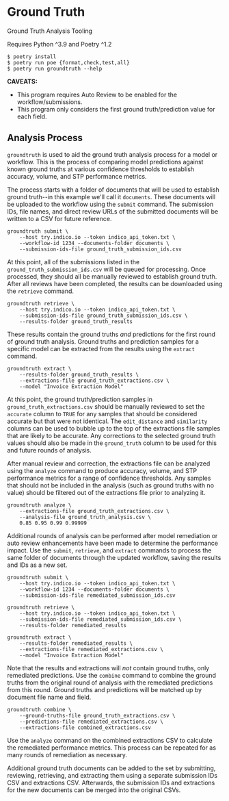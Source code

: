 # Ground Truth

Ground Truth Analysis Tooling

Requires Python ^3.9 and Poetry ^1.2

``` shell
$ poetry install
$ poetry run poe {format,check,test,all}
$ poetry run groundtruth --help
```

**CAVEATS:**
- This program requires Auto Review to be enabled for the workflow/submissions.
- This program only considers the first ground truth/prediction value for each field.

## Analysis Process

`groundtruth` is used to aid the ground truth analysis process for a model or workflow.
This is the process of comparing model predictions against known ground truths at
various confidence thresholds to establish accuracy, volume, and STP performance
metrics.

The process starts with a folder of documents that will be used to establish ground
truth--in this example we'll call it `documents`. These documents will be uploaded to
the workflow using the `submit` command. The submission IDs, file names, and direct
review URLs of the submitted documents will be written to a CSV for future reference.

~~~ shell
groundtruth submit \
    --host try.indico.io --token indico_api_token.txt \
    --workflow-id 1234 --documents-folder documents \
    --submission-ids-file ground_truth_submission_ids.csv
~~~

At this point, all of the submissions listed in the `ground_truth_submission_ids.csv`
will be queued for processing. Once processed, they should all be manually reviewed to
establish ground truth. After all reviews have been completed, the results can be
downloaded using the `retrieve` command.

~~~ shell
groundtruth retrieve \
    --host try.indico.io --token indico_api_token.txt \
    --submission-ids-file ground_truth_submission_ids.csv \
    --results-folder ground_truth_results
~~~

These results contain the ground truths *and* predictions for the first round of ground
truth analysis. Ground truths and prediction samples for a specific model can be
extracted from the results using the `extract` command.

~~~ shell
groundtruth extract \
    --results-folder ground_truth_results \
    --extractions-file ground_truth_extractions.csv \
    --model "Invoice Extraction Model"
~~~

At this point, the ground truth/prediction samples in `ground_truth_extractions.csv`
should be manually reviewed to set the `accurate` column to `TRUE` for any samples that
should be considered accurate but that were not identical. The `edit_distance` and
`similarity` columns can be used to bubble up to the top of the extractions file
samples that are likely to be accurate. Any corrections to the selected ground truth
values should also be made in the `ground_truth` column to be used for this and future
rounds of analysis.

After manual review and correction, the extractions file can be analyzed using the
`analyze` command to produce accuracy, volume, and STP performance metrics for a range
of confidence thresholds. Any samples that should not be included in the analysis
(such as ground truths with no value) should be filtered out of the extractions file
prior to analyzing it.

~~~ shell
groundtruth analyze \
    --extractions-file ground_truth_extractions.csv \
    --analysis-file ground_truth_analysis.csv \
    0.85 0.95 0.99 0.99999
~~~

Additional rounds of analysis can be performed after model remediation or auto review
enhancements have been made to determine the performance impact. Use the `submit`,
`retrieve`, and `extract` commands to process the same folder of documents through the
updated workflow, saving the results and IDs as a new set.

~~~ shell
groundtruth submit \
    --host try.indico.io --token indico_api_token.txt \
    --workflow-id 1234 --documents-folder documents \
    --submission-ids-file remediated_submission_ids.csv
~~~

~~~ shell
groundtruth retrieve \
    --host try.indico.io --token indico_api_token.txt \
    --submission-ids-file remediated_submission_ids.csv \
    --results-folder remediated_results
~~~

~~~ shell
groundtruth extract \
    --results-folder remediated_results \
    --extractions-file remediated_extractions.csv \
    --model "Invoice Extraction Model"
~~~

Note that the results and extractions will *not* contain ground truths, only remediated
predictions. Use the `combine` command to combine the ground truths from the original
round of analysis with the remediated predictions from this round. Ground truths and
predictions will be matched up by document file name and field.

~~~ shell
groundtruth combine \
    --ground-truths-file ground_truth_extractions.csv \
    --predictions-file remediated_extractions.csv \
    --extractions-file combined_extractions.csv
~~~

Use the `analyze` command on the combined extractions CSV to calculate the remediated
performance metrics. This process can be repeated for as many rounds of remediation as
necessary.

Additional ground truth documents can be added to the set by submitting, reviewing,
retrieving, and extracting them using a separate submission IDs CSV and extractions
CSV. Afterwards, the submission IDs and extractions for the new documents can be merged
into the original CSVs.
